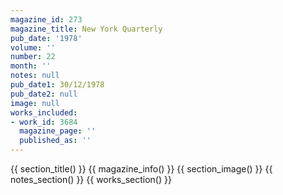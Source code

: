 ```yaml
---
magazine_id: 273
magazine_title: New York Quarterly
pub_date: '1978'
volume: ''
number: 22
month: ''
notes: null
pub_date1: 30/12/1978
pub_date2: null
image: null
works_included:
- work_id: 3684
  magazine_page: ''
  published_as: ''
---
```


{{ section_title() }}
{{ magazine_info() }}
{{ section_image() }}
{{ notes_section() }}
{{ works_section() }}
